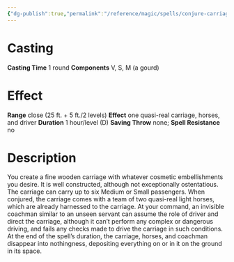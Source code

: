 ```yaml
---
{"dg-publish":true,"permalink":"/reference/magic/spells/conjure-carriage/","dgHomeLink":true,"dgPassFrontmatter":false}
---
```



# Casting
**Casting Time** 1 round
**Components** V, S, M (a gourd)

# Effect
**Range** close (25 ft. + 5 ft./2 levels)
**Effect** one quasi-real carriage, horses, and driver
**Duration** 1 hour/level (D)
**Saving Throw** none; **Spell Resistance** no

# Description
You create a fine wooden carriage with whatever cosmetic embellishments you desire. It is well constructed, although not exceptionally ostentatious. The carriage can carry up to six Medium or Small passengers. When conjured, the carriage comes with a team of two quasi-real light horses, which are already harnessed to the carriage. At your command, an invisible coachman similar to an unseen servant can assume the role of driver and direct the carriage, although it can’t perform any complex or dangerous driving, and fails any checks made to drive the carriage in such conditions. At the end of the spell’s duration, the carriage, horses, and coachman disappear into nothingness, depositing everything on or in it on the ground in its space.